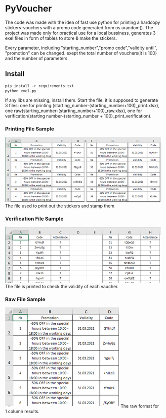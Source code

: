 # PyVoucher 

The code was made with the idea of fast use python for printing a hardcopy stickers-vouchers with a promo code generated from os.urandom().
The project was made only for practical use for a local bussiness, generates 3 exel files in form of tables to store & make the stickers.

Every parameter, including "starting_number","promo code","validity until", "promotion" can be changed.
exept the total number of vouchers(it is 100) and the number of parameters.

## Install

    pip install -r requirements.txt
    python exel.py

If any libs are missing, install them. Start the file, it is supposed to generate 3 files: one for printing (starting_number-(starting_number+100)\_print.xlsx),
one raw(starting_number-(starting_number+100)\_raw.xlsx), one for verification(starting number-(starting_number + 100)\_print_verification).
### Printing File Sample
![Alt text](https://github.com/KaTodorov/PyVoucher2/blob/master/Untitled.png?raw=true 'Title')
The file used to print out the stickers and stamp them.
### Verification File Sample
![Alt text](https://github.com/KaTodorov/PyVoucher2/blob/master/Untitled1.png?raw=true 'Title')
The file is printed to check the validity of each vaucher.
### Raw File Sample
![Alt text](https://github.com/KaTodorov/PyVoucher2/blob/master/Untitled3.png?raw=true 'Title')
The raw format for 1 column results.

